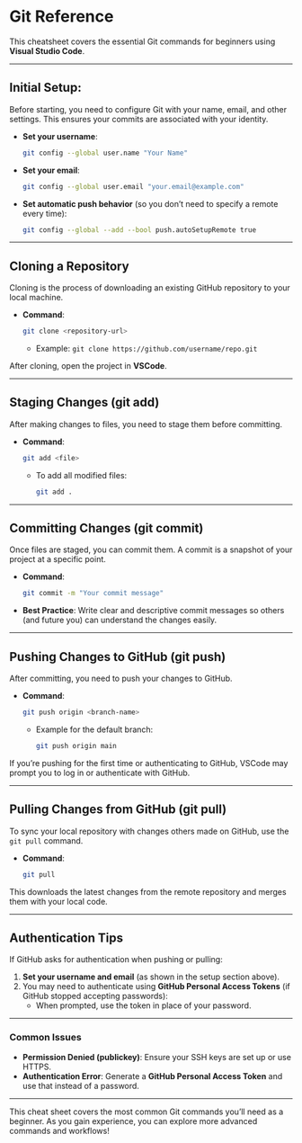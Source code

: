 # **Git Reference**

This cheatsheet covers the essential Git commands for beginners using **Visual Studio Code**.

---

## **Initial Setup:**

Before starting, you need to configure Git with your name, email, and other settings. This ensures your commits are associated with your identity.

- **Set your username**:

  ```bash
  git config --global user.name "Your Name"
  ```

- **Set your email**:

  ```bash
  git config --global user.email "your.email@example.com"
  ```

- **Set automatic push behavior** (so you don’t need to specify a remote every time):

  ```bash
  git config --global --add --bool push.autoSetupRemote true
  ```

---

## **Cloning a Repository**

Cloning is the process of downloading an existing GitHub repository to your local machine.

- **Command**:

  ```bash
  git clone <repository-url>
  ```

  - Example: `git clone https://github.com/username/repo.git`

After cloning, open the project in **VSCode**.

---

## **Staging Changes (git add)**

After making changes to files, you need to stage them before committing.

- **Command**:

  ```bash
  git add <file>
  ```

  - To add all modified files:

    ```bash
    git add .
    ```

---

## **Committing Changes (git commit)**

Once files are staged, you can commit them. A commit is a snapshot of your project at a specific point.

- **Command**:

  ```bash
  git commit -m "Your commit message"
  ```

- **Best Practice**: Write clear and descriptive commit messages so others (and future you) can understand the changes easily.

---

## **Pushing Changes to GitHub (git push)**

After committing, you need to push your changes to GitHub.

- **Command**:

  ```bash
  git push origin <branch-name>
  ```

  - Example for the default branch:

    ```bash
    git push origin main
    ```

If you’re pushing for the first time or authenticating to GitHub, VSCode may prompt you to log in or authenticate with GitHub.

---

## **Pulling Changes from GitHub (git pull)**

To sync your local repository with changes others made on GitHub, use the `git pull` command.

- **Command**:

  ```bash
  git pull
  ```

This downloads the latest changes from the remote repository and merges them with your local code.

---

## **Authentication Tips**

If GitHub asks for authentication when pushing or pulling:

1. **Set your username and email** (as shown in the setup section above).
2. You may need to authenticate using **GitHub Personal Access Tokens** (if GitHub stopped accepting passwords):
   - When prompted, use the token in place of your password.

---

### **Common Issues**

- **Permission Denied (publickey)**: Ensure your SSH keys are set up or use HTTPS.
- **Authentication Error**: Generate a **GitHub Personal Access Token** and use that instead of a password.

---

This cheat sheet covers the most common Git commands you’ll need as a beginner. As you gain experience, you can explore more advanced commands and workflows!
